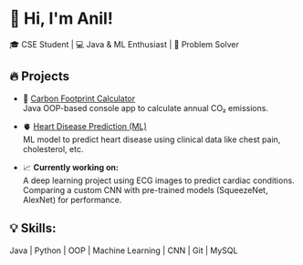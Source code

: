 # 👋 Hi, I'm Anil!

🎓 CSE Student | 💻 Java & ML Enthusiast | 🚀 Problem Solver

## 🔥 Projects

- 🌱 [Carbon Footprint Calculator](https://github.com/anil-anil/CarbonFootprintCalculator)  
  Java OOP-based console app to calculate annual CO₂ emissions.

- 🫀 [Heart Disease Prediction (ML)](https://github.com/anil-anil/Heart-Disease-Prediction)  
  ML model to predict heart disease using clinical data like chest pain, cholesterol, etc.

- 📈 **Currently working on:**  
  A deep learning project using ECG images to predict cardiac conditions.  
  Comparing a custom CNN with pre-trained models (SqueezeNet, AlexNet) for performance.

## 💡 Skills:  
Java | Python | OOP | Machine Learning | CNN | Git | MySQL


